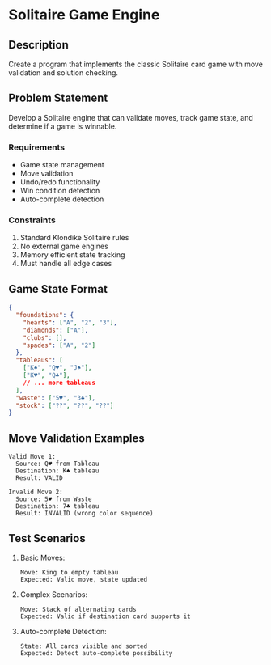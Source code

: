 # Solitaire Game Engine

## Description
Create a program that implements the classic Solitaire card game with move validation and solution checking.

## Problem Statement
Develop a Solitaire engine that can validate moves, track game state, and determine if a game is winnable.

### Requirements
- Game state management
- Move validation
- Undo/redo functionality
- Win condition detection
- Auto-complete detection

### Constraints
1. Standard Klondike Solitaire rules
2. No external game engines
3. Memory efficient state tracking
4. Must handle all edge cases

## Game State Format
```json
{
  "foundations": {
    "hearts": ["A", "2", "3"],
    "diamonds": ["A"],
    "clubs": [],
    "spades": ["A", "2"]
  },
  "tableaus": [
    ["K♠", "Q♥", "J♠"],
    ["K♥", "Q♣"],
    // ... more tableaus
  ],
  "waste": ["5♥", "3♣"],
  "stock": ["??", "??", "??"]
}
```

## Move Validation Examples
```
Valid Move 1:
  Source: Q♥ from Tableau
  Destination: K♠ tableau
  Result: VALID

Invalid Move 2:
  Source: 5♥ from Waste
  Destination: 7♣ tableau
  Result: INVALID (wrong color sequence)
```

## Test Scenarios
1. Basic Moves:
   ```
   Move: King to empty tableau
   Expected: Valid move, state updated
   ```

2. Complex Scenarios:
   ```
   Move: Stack of alternating cards
   Expected: Valid if destination card supports it
   ```

3. Auto-complete Detection:
   ```
   State: All cards visible and sorted
   Expected: Detect auto-complete possibility
   ```
